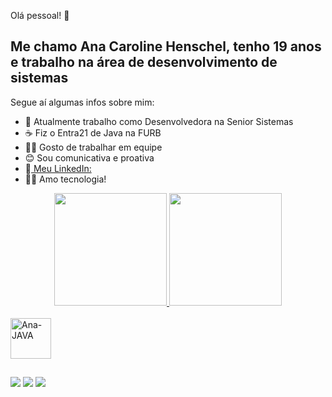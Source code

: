 Olá pessoal! 👋

<h2>Me chamo Ana Caroline Henschel, tenho 19 anos e trabalho na área de desenvolvimento de sistemas</h2>
Segue aí algumas infos sobre mim:

- 💼 Atualmente trabalho como Desenvolvedora na Senior Sistemas
- ☕ Fiz o Entra21 de Java na FURB
- 🙋‍♀️ Gosto de trabalhar em equipe
- 😊 Sou comunicativa e proativa
- 📢<a href= 'https://www.linkedin.com/in/ana-caroline-h-72b2811ba/'> Meu LinkedIn:</a>
- 👩‍💻 Amo tecnologia!

<div align="center">
  <a href="https://github.com/anahenschel">
  <img height="180em" src="https://github-readme-stats.vercel.app/api?username=anahenschel&show_icons=true&theme=dracula&include_all_commits=true&count_private=true"/>
  <img height="180em" src="https://github-readme-stats.vercel.app/api/top-langs/?username=anahenschel&layout=compact&langs_count=7&theme=dracula"/>
</div>
<div style="display: inline_block"><br>
 <img align="center" alt= "Ana-JAVA" height="65" width="65" src="https://cdn.jsdelivr.net/gh/devicons/devicon/icons/java/java-original-wordmark.svg">
</div>  
  
  ##
 
<div>
  <a href="https://www.instagram.com/anaa.ch__/" target="_blank"><img src="https://img.shields.io/badge/-Instagram-%23E4405F?style=for-the-badge&logo=instagram&logoColor=white" target="_blank"></a>
  <a href = "mailto:anahenschel93@gmail.com"><img src="https://img.shields.io/badge/-Gmail-%23333?style=for-the-badge&logo=gmail&logoColor=white" target="_blank"></a>
  <a href="https://www.linkedin.com/in/anacarolinehenschel/" target="_blank"><img src="https://img.shields.io/badge/-LinkedIn-%230077B5?style=for-the-badge&logo=linkedin&logoColor=white" target="_blank"></a> 
 
</div>



